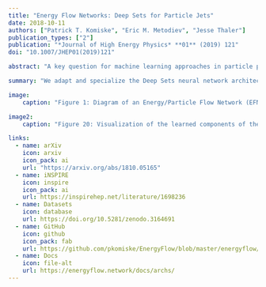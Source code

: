 ```yaml
---
title: "Energy Flow Networks: Deep Sets for Particle Jets"
date: 2018-10-11
authors: ["Patrick T. Komiske", "Eric M. Metodiev", "Jesse Thaler"]
publication_types: ["2"]
publication: "*Journal of High Energy Physics* **01** (2019) 121"
doi: "10.1007/JHEP01(2019)121"

abstract: "A key question for machine learning approaches in particle physics is how to best represent and learn from collider events. As an event is intrinsically a variable-length unordered set of particles, we build upon recent machine learning efforts to learn directly from sets of features or \"point clouds\". Adapting and specializing the \"Deep Sets\" framework to particle physics, we introduce Energy Flow Networks, which respect infrared and collinear safety by construction. We also develop Particle Flow Networks, which allow for general energy dependence and the inclusion of additional particle-level information such as charge and flavor. These networks feature a per-particle internal (latent) representation, and summing over all particles yields an overall event-level latent representation. We show how this latent space decomposition unifies existing event representations based on detector images and radiation moments. To demonstrate the power and simplicity of this set-based approach, we apply these networks to the collider task of discriminating quark jets from gluon jets, finding similar or improved performance compared to existing methods. We also show how the learned event representation can be directly visualized, providing insight into the inner workings of the model. These architectures lend themselves to efficiently processing and analyzing events for a wide variety of tasks at the Large Hadron Collider. Implementations and examples of our architectures are available online in our EnergyFlow package."

summary: "We adapt and specialize the Deep Sets neural network architecture for use with collider events, since the particles in an event naturally form a variable length, unordered set of objects. Our resulting Energy Flow Networks (EFNs) and Particle Flow Networks (PFNs) are incredibly powerful and simple architectures for use in collider physics."

image:
    caption: "Figure 1: Diagram of an Energy/Particle Flow Network (EFN/PFN) that operates on sets of particles and outputs some invariant quantity such as a label."

image2:
    caption: "Figure 20: Visualization of the learned components of the $\\Phi$ function of an EFN trained to discriminate quark-initiated from gluon-initiated jets. A transformation has been applied where the horizontal axis is the polar angle around the jet axis and the vertical axis is the log of the radial coordinate. The background image for the publication section on the home page does not have this transformation applied and hence the \"core\" is clearly seen there. The approximate scale-invariant nature of QCD is seen in the fact that the filters (shown as rings, the full filter has the center filled in) are roughly evenly distributed in this space, which is related to the emission plane."

links:
  - name: arXiv
    icon: arxiv
    icon_pack: ai
    url: "https://arxiv.org/abs/1810.05165"
  - name: iNSPIRE
    icon: inspire
    icon_pack: ai
    url: https://inspirehep.net/literature/1698236
  - name: Datasets
    icon: database
    url: https://doi.org/10.5281/zenodo.3164691
  - name: GitHub
    icon: github
    icon_pack: fab
    url: https://github.com/pkomiske/EnergyFlow/blob/master/energyflow/archs/efn.py
  - name: Docs
    icon: file-alt
    url: https://energyflow.network/docs/archs/
---
```


